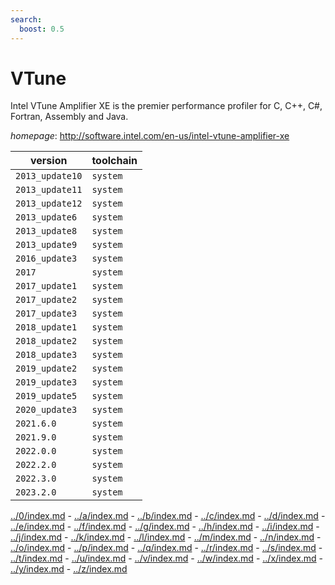 ```yaml
---
search:
  boost: 0.5
---
```

# VTune

Intel VTune Amplifier XE is the premier performance profiler for C, C++, C#, Fortran,  Assembly and Java.

*homepage*: <http://software.intel.com/en-us/intel-vtune-amplifier-xe>

version | toolchain
--------|----------
``2013_update10`` | ``system``
``2013_update11`` | ``system``
``2013_update12`` | ``system``
``2013_update6`` | ``system``
``2013_update8`` | ``system``
``2013_update9`` | ``system``
``2016_update3`` | ``system``
``2017`` | ``system``
``2017_update1`` | ``system``
``2017_update2`` | ``system``
``2017_update3`` | ``system``
``2018_update1`` | ``system``
``2018_update2`` | ``system``
``2018_update3`` | ``system``
``2019_update2`` | ``system``
``2019_update3`` | ``system``
``2019_update5`` | ``system``
``2020_update3`` | ``system``
``2021.6.0`` | ``system``
``2021.9.0`` | ``system``
``2022.0.0`` | ``system``
``2022.2.0`` | ``system``
``2022.3.0`` | ``system``
``2023.2.0`` | ``system``

[../0/index.md](0) - [../a/index.md](a) - [../b/index.md](b) - [../c/index.md](c) - [../d/index.md](d) - [../e/index.md](e) - [../f/index.md](f) - [../g/index.md](g) - [../h/index.md](h) - [../i/index.md](i) - [../j/index.md](j) - [../k/index.md](k) - [../l/index.md](l) - [../m/index.md](m) - [../n/index.md](n) - [../o/index.md](o) - [../p/index.md](p) - [../q/index.md](q) - [../r/index.md](r) - [../s/index.md](s) - [../t/index.md](t) - [../u/index.md](u) - [../v/index.md](v) - [../w/index.md](w) - [../x/index.md](x) - [../y/index.md](y) - [../z/index.md](z)

